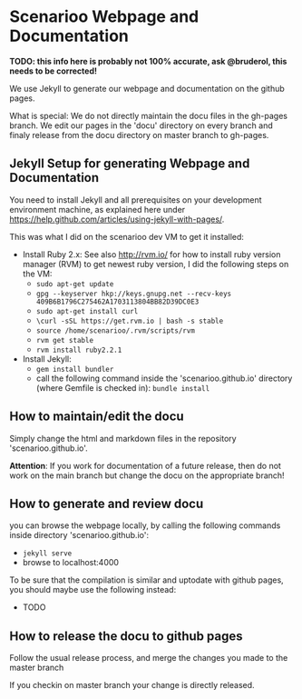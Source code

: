 # Scenarioo Webpage and Documentation


**TODO: this info here is probably not 100% accurate, ask @bruderol, this needs to be corrected!**

We use Jekyll to generate our webpage and documentation on the github pages.

What is special: 
We do not directly maintain the docu files in the gh-pages branch. We edit our pages in the 'docu' directory on every branch and finaly release from the docu directory on master branch to gh-pages.

## Jekyll Setup for generating Webpage and Documentation

You need to install Jekyll and all prerequisites on your development environment machine, as explained here under https://help.github.com/articles/using-jekyll-with-pages/.

This was what I did on the scenarioo dev VM to get it installed:

 * Install Ruby 2.x:
   See also http://rvm.io/ for how to install ruby version manager (RVM) to get newest ruby version, I did the following steps on the VM:
    * `sudo apt-get update`
    * `gpg --keyserver hkp://keys.gnupg.net --recv-keys 409B6B1796C275462A1703113804BB82D39DC0E3`
    * `sudo apt-get install curl`
    * `\curl -sSL https://get.rvm.io | bash -s stable`
    * `source /home/scenarioo/.rvm/scripts/rvm`
    * `rvm get stable`
    * `rvm install ruby2.2.1`
 * Install Jekyll:
    * `gem install bundler`
    * call the following command inside the 'scenarioo.github.io' directory (where Gemfile is checked in): 
      `bundle install`

## How to maintain/edit the docu

Simply change the html and markdown files in the repository 'scenarioo.github.io'.

**Attention**: If you work for documentation of a future release, then do not work on the main branch but change the docu on the appropriate branch!

## How to generate and review docu

you can browse the webpage locally, by calling the following commands inside directory 'scenarioo.github.io':
 * `jekyll serve`
 * browse to localhost:4000

To be sure that the compilation is similar and uptodate with github pages, you should maybe use the following instead:
 * TODO


## How to release the docu to github pages

Follow the usual release process, and merge the changes you made to the master branch

If you checkin on master branch your change is directly released.
